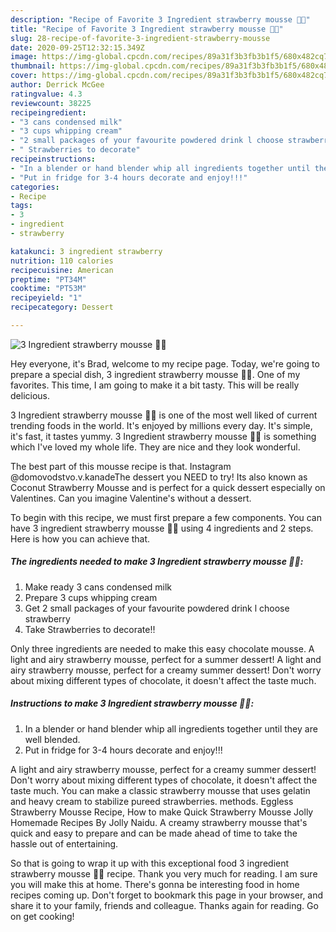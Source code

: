 ```yaml
---
description: "Recipe of Favorite 3 Ingredient strawberry mousse 🍓🍓"
title: "Recipe of Favorite 3 Ingredient strawberry mousse 🍓🍓"
slug: 28-recipe-of-favorite-3-ingredient-strawberry-mousse
date: 2020-09-25T12:32:15.349Z
image: https://img-global.cpcdn.com/recipes/89a31f3b3fb3b1f5/680x482cq70/3-ingredient-strawberry-mousse-🍓🍓-recipe-main-photo.jpg
thumbnail: https://img-global.cpcdn.com/recipes/89a31f3b3fb3b1f5/680x482cq70/3-ingredient-strawberry-mousse-🍓🍓-recipe-main-photo.jpg
cover: https://img-global.cpcdn.com/recipes/89a31f3b3fb3b1f5/680x482cq70/3-ingredient-strawberry-mousse-🍓🍓-recipe-main-photo.jpg
author: Derrick McGee
ratingvalue: 4.3
reviewcount: 38225
recipeingredient:
- "3 cans condensed milk"
- "3 cups whipping cream"
- "2 small packages of your favourite powdered drink l choose strawberry"
- " Strawberries to decorate"
recipeinstructions:
- "In a blender or hand blender whip all ingredients together until they are well blended."
- "Put in fridge for 3-4 hours decorate and enjoy!!!"
categories:
- Recipe
tags:
- 3
- ingredient
- strawberry

katakunci: 3 ingredient strawberry 
nutrition: 110 calories
recipecuisine: American
preptime: "PT34M"
cooktime: "PT53M"
recipeyield: "1"
recipecategory: Dessert

---
```



![3 Ingredient strawberry mousse 🍓🍓](https://img-global.cpcdn.com/recipes/89a31f3b3fb3b1f5/680x482cq70/3-ingredient-strawberry-mousse-🍓🍓-recipe-main-photo.jpg)

Hey everyone, it's Brad, welcome to my recipe page. Today, we're going to prepare a special dish, 3 ingredient strawberry mousse 🍓🍓. One of my favorites. This time, I am going to make it a bit tasty. This will be really delicious.

3 Ingredient strawberry mousse 🍓🍓 is one of the most well liked of current trending foods in the world. It's enjoyed by millions every day. It's simple, it's fast, it tastes yummy. 3 Ingredient strawberry mousse 🍓🍓 is something which I've loved my whole life. They are nice and they look wonderful.

The best part of this mousse recipe is that. Instagram @domovodstvo.v.kanadeThe dessert you NEED to try! Its also known as Coconut Strawberry Mousse and is perfect for a quick dessert especially on Valentines. Can you imagine Valentine&#39;s without a dessert.


To begin with this recipe, we must first prepare a few components. You can have 3 ingredient strawberry mousse 🍓🍓 using 4 ingredients and 2 steps. Here is how you can achieve that.

<!--inarticleads1-->

##### The ingredients needed to make 3 Ingredient strawberry mousse 🍓🍓:

1. Make ready 3 cans condensed milk
1. Prepare 3 cups whipping cream
1. Get 2 small packages of your favourite powdered drink l choose strawberry
1. Take  Strawberries to decorate!!


Only three ingredients are needed to make this easy chocolate mousse. A light and airy strawberry mousse, perfect for a summer dessert! A light and airy strawberry mousse, perfect for a creamy summer dessert! Don&#39;t worry about mixing different types of chocolate, it doesn&#39;t affect the taste much. 

<!--inarticleads2-->

##### Instructions to make 3 Ingredient strawberry mousse 🍓🍓:

1. In a blender or hand blender whip all ingredients together until they are well blended.
1. Put in fridge for 3-4 hours decorate and enjoy!!!


A light and airy strawberry mousse, perfect for a creamy summer dessert! Don&#39;t worry about mixing different types of chocolate, it doesn&#39;t affect the taste much. You can make a classic strawberry mousse that uses gelatin and heavy cream to stabilize pureed strawberries. methods. Eggless Strawberry Mousse Recipe, How to make Quick Strawberry Mousse Jolly Homemade Recipes By Jolly Naidu. A creamy strawberry mousse that&#39;s quick and easy to prepare and can be made ahead of time to take the hassle out of entertaining. 

So that is going to wrap it up with this exceptional food 3 ingredient strawberry mousse 🍓🍓 recipe. Thank you very much for reading. I am sure you will make this at home. There's gonna be interesting food in home recipes coming up. Don't forget to bookmark this page in your browser, and share it to your family, friends and colleague. Thanks again for reading. Go on get cooking!
